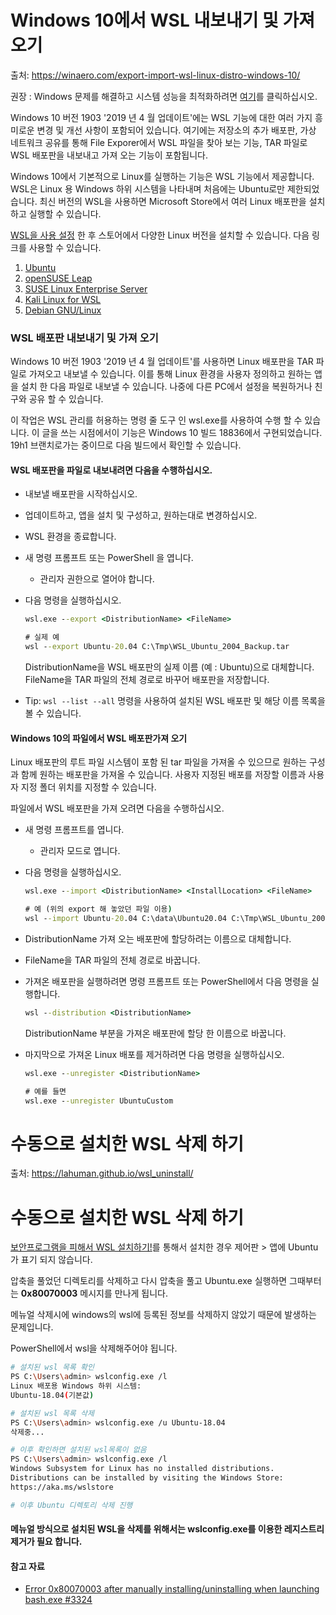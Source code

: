 # Windows 10에서 WSL 내보내기 및 가져 오기

출처: https://winaero.com/export-import-wsl-linux-distro-windows-10/

권장 : Windows 문제를 해결하고 시스템 성능을 최적화하려면 [여기](https://winaero.com/idx.php?dest=a8)를 클릭하십시오.

Windows 10 버전 1903 '2019 년 4 월 업데이트'에는 WSL 기능에 대한 여러 가지 흥미로운 변경 및 개선 사항이 포함되어 있습니다. 여기에는 저장소의 추가 배포판, 가상 네트워크 공유를 통해 File Exporer에서 WSL 파일을 찾아 보는 기능, TAR 파일로  WSL 배포판을 내보내고 가져 오는 기능이 포함됩니다.

Windows 10에서 기본적으로 Linux를 실행하는 기능은 WSL 기능에서 제공합니다. WSL은 Linux 용 Windows 하위 시스템을 나타내며 처음에는 Ubuntu로만 제한되었습니다. 최신 버전의 WSL을 사용하면 Microsoft Store에서 여러 Linux 배포판을 설치하고 실행할 수 있습니다.

[WSL을 사용 설정](https://winaero.com/blog/enable-wsl-windows-10-fall-creators-update/) 한 후 스토어에서 다양한 Linux 버전을 설치할 수 있습니다. 다음 링크를 사용할 수 있습니다.

1. [Ubuntu](https://www.microsoft.com/en-us/store/p/ubuntu/9nblggh4msv6)
2. [openSUSE Leap](https://www.microsoft.com/en-us/store/p/opensuse-leap-42/9njvjts82tjx)
3. [SUSE Linux Enterprise Server](https://www.microsoft.com/en-us/store/p/suse-linux-enterprise-server-12/9p32mwbh6cns)
4. [Kali Linux for WSL](https://www.microsoft.com/en-us/store/p/kali-linux/9pkr34tncv07)
5. [Debian GNU/Linux](https://www.microsoft.com/en-us/store/p/debian-gnu-linux/9msvkqc78pk6)



### WSL 배포판 내보내기 및 가져 오기

Windows 10 버전 1903 '2019 년 4 월 업데이트'를 사용하면 Linux 배포판을 TAR 파일로 가져오고 내보낼 수 있습니다. 이를 통해 Linux 환경을 사용자 정의하고 원하는 앱을 설치 한 다음 파일로 내보낼 수 있습니다. 나중에 다른 PC에서 설정을 복원하거나 친구와 공유 할 수 있습니다.

이 작업은 WSL 관리를 허용하는 명령 줄 도구 인 wsl.exe를 사용하여 수행 할 수 있습니다. 이 글을 쓰는 시점에서이 기능은 Windows 10 빌드 18836에서 구현되었습니다. 19h1 브랜치로가는 중이므로 다음 빌드에서 확인할 수 있습니다.

#### WSL 배포판을 파일로 내보내려면 다음을 수행하십시오.

- 내보낼 배포판을 시작하십시오.

- 업데이트하고, 앱을 설치 및 구성하고, 원하는대로 변경하십시오.

- WSL 환경을 종료합니다.

- 새 명령 프롬프트 또는 PowerShell 을 엽니다.

  - 관리자 권한으로 열어야 합니다.

- 다음 명령을 실행하십시오.

  ``` cmd
  wsl.exe --export <DistributionName> <FileName>
  
  # 실제 예
  wsl --export Ubuntu-20.04 C:\Tmp\WSL_Ubuntu_2004_Backup.tar
  ```

  DistributionName을 WSL 배포판의 실제 이름 (예 : Ubuntu)으로 대체합니다. FileName을 TAR 파일의 전체 경로로 바꾸어 배포판을 저장합니다.

- Tip:  `wsl --list --all` 명령을 사용하여 설치된 WSL 배포판 및 해당 이름 목록을 볼 수 있습니다.



#### Windows 10의 파일에서 WSL 배포판가져 오기

Linux 배포판의 루트 파일 시스템이 포함 된 tar 파일을 가져올 수 있으므로 원하는 구성과 함께 원하는 배포판을 가져올 수 있습니다. 사용자 지정된 배포를 저장할 이름과 사용자 지정 폴더 위치를 지정할 수 있습니다.

파일에서 WSL 배포판을 가져 오려면 다음을 수행하십시오.

- 새 명령 프롬프트를 엽니다.

  - 관리자 모드로 엽니다.

- 다음 명령을 실행하십시오.

  ``` cmd
  wsl.exe --import <DistributionName> <InstallLocation> <FileName>
  
  # 예 (위의 export 해 놓았던 파일 이용)
  wsl --import Ubuntu-20.04 C:\data\Ubuntu20.04 C:\Tmp\WSL_Ubuntu_2004_Backup.tar
  ```

- DistributionName  가져 오는 배포판에 할당하려는 이름으로 대체합니다.

- FileName을 TAR 파일의 전체 경로로 바꿉니다.

- 가져온 배포판을 실행하려면 명령 프롬프트 또는 PowerShell에서 다음 명령을 실행합니다.

  ``` cmd
  wsl --distribution <DistributionName>
  ```

  DistributionName 부분을 가져온 배포판에 할당 한 이름으로 바꿉니다.

- 마지막으로 가져온 Linux 배포를 제거하려면 다음 명령을 실행하십시오.

  ``` cmd
  wsl.exe --unregister <DistributionName>
  
  # 예를 들면
  wsl.exe --unregister UbuntuCustom
  ```





# 수동으로 설치한 WSL 삭제 하기

출처: https://lahuman.github.io/wsl_uninstall/

# 수동으로 설치한 WSL 삭제 하기

[보안프로그램을 피해서 WSL 설치하기!](https://lahuman.github.io/wsl_install_using_command/)를 통해서 설치한 경우 제어판 > 앱에 Ubuntu가 표기 되지 않습니다.

압축을 풀었던 디렉토리를 삭제하고 다시 압축을 풀고 Ubuntu.exe 실행하면 그때부터는 **0x80070003** 메시지를 만나게 됩니다.

메뉴얼 삭제시에 windows의 wsl에 등록된 정보를 삭제하지 않았기 때문에 발생하는 문제입니다.

PowerShell에서 wsl을 삭제해주어야 됩니다.

``` bash
# 설치된 wsl 목록 확인
PS C:\Users\admin> wslconfig.exe /l
Linux 배포용 Windows 하위 시스템:
Ubuntu-18.04(기본값)

# 설치된 wsl 목록 삭제
PS C:\Users\admin> wslconfig.exe /u Ubuntu-18.04
삭제중...

# 이후 확인하면 설치된 wsl목록이 없음
PS C:\Users\admin> wslconfig.exe /l
Windows Subsystem for Linux has no installed distributions.
Distributions can be installed by visiting the Windows Store:
https://aka.ms/wslstore

# 이후 Ubuntu 디렉토리 삭제 진행
```

#### 메뉴얼 방식으로 설치된 WSL을 삭제를 위해서는 **wslconfig.exe**를 이용한 레지스트리 제거가 필요 합니다.

#### 참고 자료

- [Error 0x80070003 after manually installing/uninstalling when launching bash.exe #3324](https://github.com/microsoft/WSL/issues/3324)

